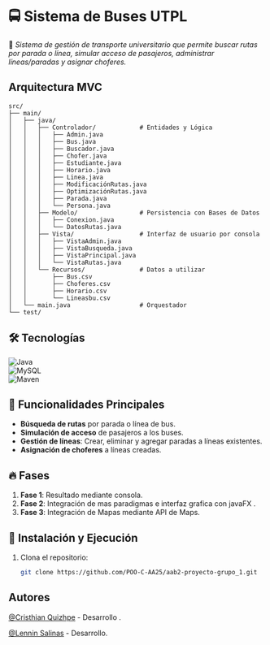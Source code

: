 # 🚍 Sistema de Buses UTPL  

🔹 *Sistema de gestión de transporte universitario que permite buscar rutas por parada o línea, simular acceso de pasajeros, administrar líneas/paradas y asignar choferes.* 

## Arquitectura MVC 
````plaintext
src/
├── main/
│   ├── java/
│   │   ├── Controlador/            # Entidades y Lógica
│   │   │   ├── Admin.java
│   │   │   ├── Bus.java
│   │   │   ├── Buscador.java
│   │   │   ├── Chofer.java
│   │   │   ├── Estudiante.java
│   │   │   ├── Horario.java
│   │   │   ├── Linea.java
│   │   │   ├── ModificaciónRutas.java
│   │   │   ├── OptimizaciónRutas.java
│   │   │   ├── Parada.java
│   │   │   └── Persona.java
│   │   ├── Modelo/                 # Persistencia con Bases de Datos
│   │   │   ├── Conexion.java
│   │   │   └── DatosRutas.java
│   │   ├── Vista/                  # Interfaz de usuario por consola
│   │   │   ├── VistaAdmin.java
│   │   │   ├── VistaBusqueda.java
│   │   │   ├── VistaPrincipal.java
│   │   │   └── VistaRutas.java
│   │   └── Recursos/               # Datos a utilizar
│   │       ├── Bus.csv
│   │       ├── Choferes.csv
│   │       ├── Horario.csv
│   │       └── Lineasbu.csv
│   └── main.java                   # Orquestador
└── test/                         
````
## 🛠️ Tecnologías  
![Java](https://img.shields.io/badge/Java-17-ED8B00?logo=openjdk&logoColor=white)  
![MySQL](https://img.shields.io/badge/MySQL-8.0-4479A1?logo=mysql&logoColor=white)  
![Maven](https://img.shields.io/badge/Maven-3.9.6-C71A36?logo=apache-maven)  

## 📌 Funcionalidades Principales  
- **Búsqueda de rutas** por parada o línea de bus.  
- **Simulación de acceso** de pasajeros a los buses.  
- **Gestión de líneas**: Crear, eliminar y agregar paradas a líneas existentes.  
- **Asignación de choferes** a líneas creadas.  

## 🔥 **Fases**  
1. **Fase 1**: Resultado mediante consola.  
2. **Fase 2**: Integración de mas paradigmas e interfaz grafica con javaFX .  
3. **Fase 3**: Integración de Mapas mediante API de Maps.  
## 🚀 Instalación y Ejecución  
1. Clona el repositorio:  
   ```bash
   git clone https://github.com/POO-C-AA25/aab2-proyecto-grupo_1.git

## Autores

[@Cristhian Quizhpe](https://github.com/Cristhian23456) - Desarrollo .

[@Lennin Salinas](https://github.com/Stalinn99) - Desarrollo.
